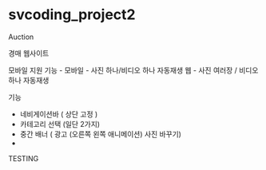 # svcoding_project2
Auction

경매 웹사이트

모바일 지원 기능 - 모바일 - 사진 하나/비디오 하나 자동재생
               웹 - 사진 여러장 / 비디오 하나 자동재생

기능
+ 네비게이션바 ( 상단 고정 )
+ 카테고리 선택 (일단 2가지)
+ 중간 배너 ( 광고 (오른쪽 왼쪽 애니메이션) 사진 바꾸기)
+



TESTING
